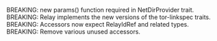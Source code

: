 BREAKING: new params() function required in NetDirProvider trait.
BREAKING: Relay implements the new versions of the tor-linkspec traits.
BREAKING: Accessors now expect RelayIdRef and related types.
BREAKING: Remove various unused accessors.
